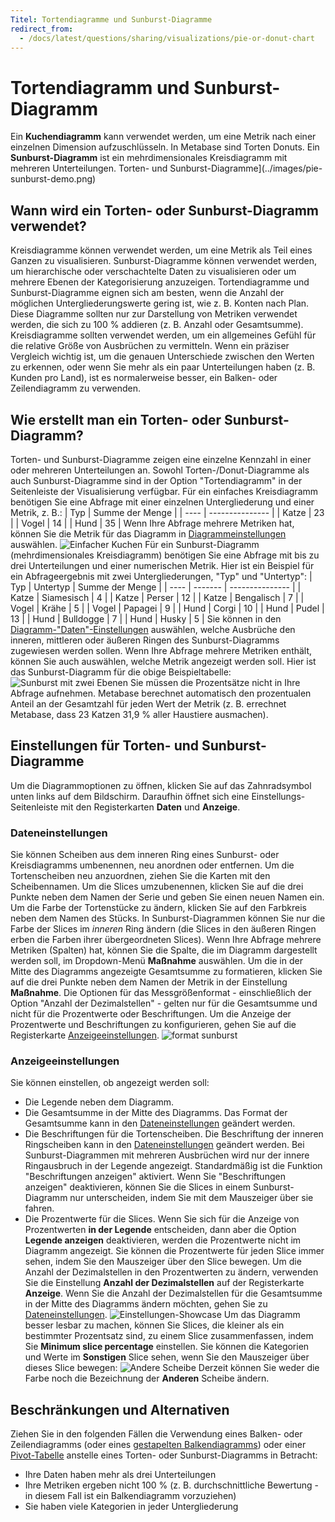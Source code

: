 ```yaml
---
Titel: Tortendiagramme und Sunburst-Diagramme
redirect_from:
  - /docs/latest/questions/sharing/visualizations/pie-or-donut-chart
---
```


# Tortendiagramm und Sunburst-Diagramm
Ein **Kuchendiagramm** kann verwendet werden, um eine Metrik nach einer einzelnen Dimension aufzuschlüsseln. In Metabase sind Torten Donuts. Ein **Sunburst-Diagramm** ist ein mehrdimensionales Kreisdiagramm mit mehreren Unterteilungen.
Torten- und Sunburst-Diagramme](../images/pie-sunburst-demo.png)

## Wann wird ein Torten- oder Sunburst-Diagramm verwendet?
Kreisdiagramme können verwendet werden, um eine Metrik als Teil eines Ganzen zu visualisieren. Sunburst-Diagramme können verwendet werden, um hierarchische oder verschachtelte Daten zu visualisieren oder um mehrere Ebenen der Kategorisierung anzuzeigen.
Tortendiagramme und Sunburst-Diagramme eignen sich am besten, wenn die Anzahl der möglichen Untergliederungswerte gering ist, wie z. B. Konten nach Plan. Diese Diagramme sollten nur zur Darstellung von Metriken verwendet werden, die sich zu 100 % addieren (z. B. Anzahl oder Gesamtsumme).
Kreisdiagramme sollten verwendet werden, um ein allgemeines Gefühl für die relative Größe von Ausbrüchen zu vermitteln. Wenn ein präziser Vergleich wichtig ist, um die genauen Unterschiede zwischen den Werten zu erkennen, oder wenn Sie mehr als ein paar Unterteilungen haben (z. B. Kunden pro Land), ist es normalerweise besser, ein Balken- oder Zeilendiagramm zu verwenden.

## Wie erstellt man ein Torten- oder Sunburst-Diagramm?
Torten- und Sunburst-Diagramme zeigen eine einzelne Kennzahl in einer oder mehreren Unterteilungen an. Sowohl Torten-/Donut-Diagramme als auch Sunburst-Diagramme sind in der Option "Tortendiagramm" in der Seitenleiste der Visualisierung verfügbar.
Für ein einfaches Kreisdiagramm benötigen Sie eine Abfrage mit einer einzelnen Untergliederung und einer Metrik, z. B.:
| Typ | Summe der Menge |
| ---- | --------------- |
| Katze | 23 |
| Vogel | 14 |
| Hund | 35 |
Wenn Ihre Abfrage mehrere Metriken hat, können Sie die Metrik für das Diagramm in [Diagrammeinstellungen](#pie-and-sunburst-chart-settings) auswählen.
![Einfacher Kuchen](../images/plain-pie.png)
Für ein Sunburst-Diagramm (mehrdimensionales Kreisdiagramm) benötigen Sie eine Abfrage mit bis zu drei Unterteilungen und einer numerischen Metrik. Hier ist ein Beispiel für ein Abfrageergebnis mit zwei Untergliederungen, "Typ" und "Untertyp":
| Typ | Untertyp | Summe der Menge |
| ---- | ------- | --------------- |
| Katze | Siamesisch | 4 |
| Katze | Perser | 12 |
| Katze | Bengalisch | 7 |
| Vogel | Krähe | 5 |
| Vogel | Papagei | 9 |
| Hund | Corgi | 10 |
| Hund | Pudel | 13 |
| Hund | Bulldogge | 7 |
| Hund | Husky | 5 |
Sie können in den [Diagramm-"Daten"-Einstellungen](#data-settings) auswählen, welche Ausbrüche den inneren, mittleren oder äußeren Ringen des Sunburst-Diagramms zugewiesen werden sollen. Wenn Ihre Abfrage mehrere Metriken enthält, können Sie auch auswählen, welche Metrik angezeigt werden soll. Hier ist das Sunburst-Diagramm für die obige Beispieltabelle:
![Sunburst mit zwei Ebenen](../images/sunburst-two-levels.png)
Sie müssen die Prozentsätze nicht in Ihre Abfrage aufnehmen. Metabase berechnet automatisch den prozentualen Anteil an der Gesamtzahl für jeden Wert der Metrik (z. B. errechnet Metabase, dass 23 Katzen 31,9 % aller Haustiere ausmachen).

## Einstellungen für Torten- und Sunburst-Diagramme
Um die Diagrammoptionen zu öffnen, klicken Sie auf das Zahnradsymbol unten links auf dem Bildschirm. Daraufhin öffnet sich eine Einstellungs-Seitenleiste mit den Registerkarten **Daten** und **Anzeige**.

### Dateneinstellungen
Sie können Scheiben aus dem inneren Ring eines Sunburst- oder Kreisdiagramms umbenennen, neu anordnen oder entfernen. Um die Tortenscheiben neu anzuordnen, ziehen Sie die Karten mit den Scheibennamen. Um die Slices umzubenennen, klicken Sie auf die drei Punkte neben dem Namen der Serie und geben Sie einen neuen Namen ein.
Um die Farbe der Tortenstücke zu ändern, klicken Sie auf den Farbkreis neben dem Namen des Stücks. In Sunburst-Diagrammen können Sie nur die Farbe der Slices im _inneren_ Ring ändern (die Slices in den äußeren Ringen erben die Farben ihrer übergeordneten Slices).
Wenn Ihre Abfrage mehrere Metriken (Spalten) hat, können Sie die Spalte, die im Diagramm dargestellt werden soll, im Dropdown-Menü **Maßnahme** auswählen.
Um die in der Mitte des Diagramms angezeigte Gesamtsumme zu formatieren, klicken Sie auf die drei Punkte neben dem Namen der Metrik in der Einstellung **Maßnahme**. Die Optionen für das Messgrößenformat - einschließlich der Option "Anzahl der Dezimalstellen" - gelten nur für die Gesamtsumme und nicht für die Prozentwerte oder Beschriftungen. Um die Anzeige der Prozentwerte und Beschriftungen zu konfigurieren, gehen Sie auf die Registerkarte [Anzeigeeinstellungen](#display-settings).
![format sunburst](../images/sunburst-metric-options.png)

### Anzeigeeinstellungen
Sie können einstellen, ob angezeigt werden soll:
- Die Legende neben dem Diagramm.
- Die Gesamtsumme in der Mitte des Diagramms. Das Format der Gesamtsumme kann in den [Dateneinstellungen](#data-settings) geändert werden.
- Die Beschriftungen für die Tortenscheiben. Die Beschriftung der inneren Ringscheiben kann in den [Dateneinstellungen](#data-settings) geändert werden.
  Bei Sunburst-Diagrammen mit mehreren Ausbrüchen wird nur der innere Ringausbruch in der Legende angezeigt. Standardmäßig ist die Funktion "Beschriftungen anzeigen" aktiviert. Wenn Sie "Beschriftungen anzeigen" deaktivieren, können Sie die Slices in einem Sunburst-Diagramm nur unterscheiden, indem Sie mit dem Mauszeiger über sie fahren.
- Die Prozentwerte für die Slices. Wenn Sie sich für die Anzeige von Prozentwerten **in der Legende** entscheiden, dann aber die Option **Legende anzeigen** deaktivieren, werden die Prozentwerte nicht im Diagramm angezeigt.
  Sie können die Prozentwerte für jeden Slice immer sehen, indem Sie den Mauszeiger über den Slice bewegen.
Um die Anzahl der Dezimalstellen in den Prozentwerten zu ändern, verwenden Sie die Einstellung **Anzahl der Dezimalstellen** auf der Registerkarte **Anzeige**. Wenn Sie die Anzahl der Dezimalstellen für die Gesamtsumme in der Mitte des Diagramms ändern möchten, gehen Sie zu [Dateneinstellungen](#data-settings).
![Einstellungen-Showcase](../images/sunburst-settings-showcase.png)
Um das Diagramm besser lesbar zu machen, können Sie Slices, die kleiner als ein bestimmter Prozentsatz sind, zu einem Slice zusammenfassen, indem Sie **Minimum slice percentage** einstellen. Sie können die Kategorien und Werte im **Sonstigen** Slice sehen, wenn Sie den Mauszeiger über dieses Slice bewegen:
![Andere Scheibe](../images/pie-other-slice.png)
Derzeit können Sie weder die Farbe noch die Bezeichnung der **Anderen** Scheibe ändern.

## Beschränkungen und Alternativen
Ziehen Sie in den folgenden Fällen die Verwendung eines Balken- oder Zeilendiagramms (oder eines [gestapelten Balkendiagramms](line-bar-and-area-charts.md#stacked-bar-chart)) oder einer [Pivot-Tabelle](pivot-table.md) anstelle eines Torten- oder Sunburst-Diagramms in Betracht:
- Ihre Daten haben mehr als drei Unterteilungen
- Ihre Metriken ergeben nicht 100 % (z. B. durchschnittliche Bewertung - in diesem Fall ist ein Balkendiagramm vorzuziehen)
- Sie haben viele Kategorien in jeder Untergliederung
